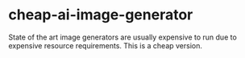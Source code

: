 # cheap-ai-image-generator
State of the art image generators are usually expensive to run due to expensive resource requirements. This is a cheap version.
